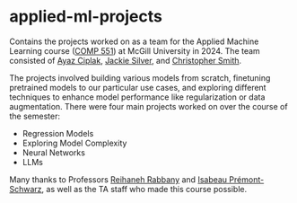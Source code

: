 # applied-ml-projects
Contains the projects worked on as a team for the Applied Machine Learning course ([COMP 551]([url](https://www.mcgill.ca/study/2024-2025/courses/comp-551))) at McGill University in 2024. The team consisted of [Ayaz Ciplak]([url](https://www.linkedin.com/in/ayazc/)), [Jackie Silver]([url](https://www.linkedin.com/in/jacqueline-silver-618a44232/)), and [Christopher Smith]([url](https://www.linkedin.com/in/chris-smith-cps/)).

The projects involved building various models from scratch, finetuning pretrained models to our particular use cases, and exploring different techniques to enhance model performance like regularization or data augmentation. There were four main projects worked on over the course of the semester:
  * Regression Models
  * Exploring Model Complexity
  * Neural Networks
  * LLMs

Many thanks to Professors [Reihaneh Rabbany]([url](https://www.reirab.com/)) and [Isabeau Prémont-Schwarz]([url](https://www.cs.mcgill.ca/~isabeau/)), as well as the TA staff who made this course possible.

